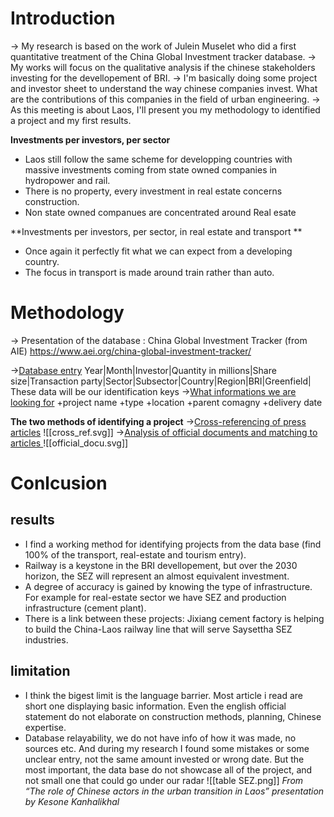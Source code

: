 # Introduction 
-> My research is based on the work of Julein Muselet who did a first quantitative treatment of the China Global Investment tracker database.
-> My works will focus on the qualitative analysis if the chinese stakeholders investing for the devellopement of BRI. 
-> I'm basically doing some project and investor sheet to understand the way chinese companies invest. What are the contributions of this companies in the field of urban engineering. 
-> As this meeting is about Laos, I'll present you my methodology to identified a project and my first results. 

**Investments per investors, per sector**
- Laos still follow the same scheme for developping countries with massive investments coming from state owned companies in hydropower and rail.
- There is no property, every investment in real estate concerns construction.
- Non state owned companues are concentrated around Real esate
 
**Investments per investors, per sector, in real estate and transport **
- Once again it perfectly fit what we can expect from a developing country.
- The focus in transport is made around train rather than auto. 

# Methodology 
-> Presentation of the database : China Global Investment Tracker (from AIE)
https://www.aei.org/china-global-investment-tracker/

-><u>Database entry</u>
Year|Month|Investor|Quantity in millions|Share size|Transaction party|Sector|Subsector|Country|Region|BRI|Greenfield|
These data will be our identification keys 
-><u>What informations we are looking for</u>
+project name
+type
+location
+parent comagny
+delivery date

**The two methods of identifying a project**
-><u>Cross-referencing of press articles</u>
![[cross_ref.svg]]
-><u>Analysis of official documents and matching to articles </u>
![[official_docu.svg]]

# Conlcusion 
## results 
- I find a working method for identifying projects from the data base (find 100% of the transport, real-estate and tourism entry). 
- Railway is a keystone in the BRI devellopement, but over the 2030 horizon, the SEZ will represent an almost equivalent investment.
- A degree of accuracy is gained by knowing the type of infrastructure. For example for real-estate sector we have SEZ and production infrastructure (cement plant). 
- There is a link between these projects: Jixiang cement factory is helping to build the China-Laos railway line that will serve Saysettha SEZ industries.


## limitation 
- I think the bigest limit is the language barrier. Most article i read are short one displaying basic information. Even the english official statement do not elaborate on construction methods, planning, Chinese expertise. 
- Database relayability, we do not have info of how it was made, no sources etc. And during my research I found some mistakes or some unclear entry, not the same amount invested or wrong date. But the most important, the data base do not showcase all of the project, and not small one that could go under our radar 
![[table SEZ.png]]
*From “The role of Chinese actors in the urban transition in Laos” presentation by Kesone Kanhalikhal*
